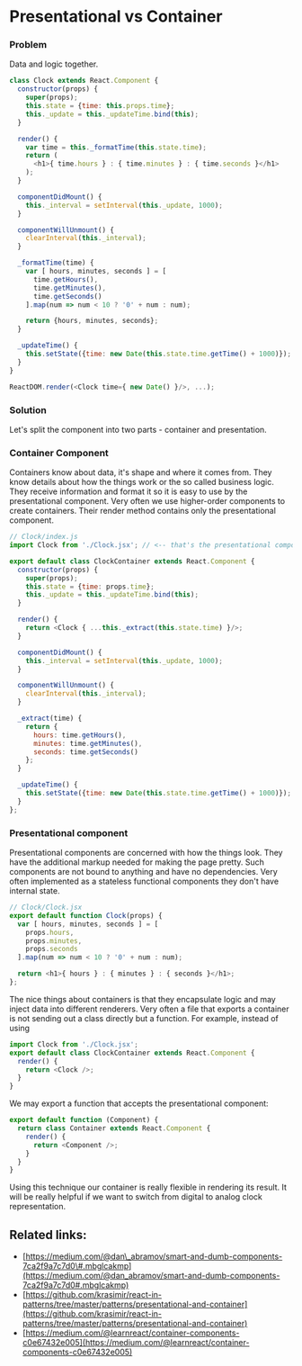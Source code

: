 # Presentational vs Container

### Problem

Data and logic together.

```javascript
class Clock extends React.Component {
  constructor(props) {
    super(props);
    this.state = {time: this.props.time};
    this._update = this._updateTime.bind(this);
  }

  render() {
    var time = this._formatTime(this.state.time);
    return (
      <h1>{ time.hours } : { time.minutes } : { time.seconds }</h1>
    );
  }

  componentDidMount() {
    this._interval = setInterval(this._update, 1000);
  }

  componentWillUnmount() {
    clearInterval(this._interval);
  }

  _formatTime(time) {
    var [ hours, minutes, seconds ] = [
      time.getHours(),
      time.getMinutes(),
      time.getSeconds()
    ].map(num => num < 10 ? '0' + num : num);

    return {hours, minutes, seconds};
  }

  _updateTime() {
    this.setState({time: new Date(this.state.time.getTime() + 1000)});
  }
}

ReactDOM.render(<Clock time={ new Date() }/>, ...);
```

### Solution

Let's split the component into two parts - container and presentation.

### Container Component

Containers know about data, it's shape and where it comes from. They know details about how the things work or the so called business logic. They receive information and format it so it is easy to use by the presentational component. Very often we use higher-order components to create containers. Their render method contains only the presentational component.

```javascript
// Clock/index.js
import Clock from './Clock.jsx'; // <-- that's the presentational component

export default class ClockContainer extends React.Component {
  constructor(props) {
    super(props);
    this.state = {time: props.time};
    this._update = this._updateTime.bind(this);
  }

  render() {
    return <Clock { ...this._extract(this.state.time) }/>;
  }

  componentDidMount() {
    this._interval = setInterval(this._update, 1000);
  }

  componentWillUnmount() {
    clearInterval(this._interval);
  }

  _extract(time) {
    return {
      hours: time.getHours(),
      minutes: time.getMinutes(),
      seconds: time.getSeconds()
    };
  }

  _updateTime() {
    this.setState({time: new Date(this.state.time.getTime() + 1000)});
  }
};
```

### Presentational component

Presentational components are concerned with how the things look. They have the additional markup needed for making the page pretty. Such components are not bound to anything and have no dependencies. Very often implemented as a stateless functional components they don't have internal state.

```javascript
// Clock/Clock.jsx
export default function Clock(props) {
  var [ hours, minutes, seconds ] = [
    props.hours,
    props.minutes,
    props.seconds
  ].map(num => num < 10 ? '0' + num : num);

  return <h1>{ hours } : { minutes } : { seconds }</h1>;
};
```

The nice things about containers is that they encapsulate logic and may inject data into different renderers. Very often a file that exports a container is not sending out a class directly but a function. For example, instead of using

```javascript
import Clock from './Clock.jsx';
export default class ClockContainer extends React.Component {
  render() {
    return <Clock />;
  }
}
```

We may export a function that accepts the presentational component:

```javascript
export default function (Component) {
  return class Container extends React.Component {
    render() {
      return <Component />;
    }
  }
}
```

Using this technique our container is really flexible in rendering its result. It will be really helpful if we want to switch from digital to analog clock representation.

## Related links:

* [https://medium.com/@dan\_abramov/smart-and-dumb-components-7ca2f9a7c7d0\#.mbglcakmp](https://medium.com/@dan_abramov/smart-and-dumb-components-7ca2f9a7c7d0#.mbglcakmp)
* [https://github.com/krasimir/react-in-patterns/tree/master/patterns/presentational-and-container](https://github.com/krasimir/react-in-patterns/tree/master/patterns/presentational-and-container)
* [https://medium.com/@learnreact/container-components-c0e67432e005](https://medium.com/@learnreact/container-components-c0e67432e005)

